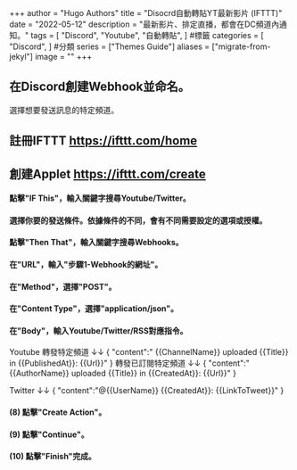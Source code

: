 +++
author = "Hugo Authors"
title = "Disocrd自動轉貼YT最新影片 (IFTTT)"
date = "2022-05-12"
description = "最新影片、排定直播，都會在DC頻道內通知。"
tags = [
    "Discord",
    "Youtube",
    "自動轉貼",
] #標籤
categories = [
    "Discord",
] #分類
series = ["Themes Guide"]
aliases = ["migrate-from-jekyl"]
image = ""
+++
<!-- Global site tag (gtag.js) - Google Analytics -->
<script async src="https://www.googletagmanager.com/gtag/js?id=G-FNDM35MCGM"></script>
<script>
  window.dataLayer = window.dataLayer || [];
  function gtag(){dataLayer.push(arguments);}
  gtag('js', new Date());

  gtag('config', 'G-FNDM35MCGM');
</script>



## 在Discord創建Webhook並命名。
選擇想要發送訊息的特定頻道。


## 註冊IFTTT  https://ifttt.com/home

## 創建Applet  https://ifttt.com/create
#### 點擊"IF This"，輸入關鍵字搜尋Youtube/Twitter。
#### 選擇你要的發送條件。依據條件的不同，會有不同需要設定的選項或授權。
#### 點擊"Then That"，輸入關鍵字搜尋Webhooks。
#### 在"URL"，輸入"步驟1-Webhook的網址"。
#### 在"Method"，選擇"POST"。
#### 在"Content Type"，選擇"application/json"。
#### 在"Body"，輸入Youtube/Twitter/RSS對應指令。

Youtube
轉發特定頻道 ↓↓
{ "content":" {{ChannelName}} uploaded {{Title}} in {{PublishedAt}}: {{Url}}" }
轉發已訂閱特定頻道 ↓↓
{ "content":"{{AuthorName}} uploaded {{Title}} in {{CreatedAt}}: {{Url}}" }

Twitter ↓↓
{ "content":"@{{UserName}} {{CreatedAt}}: {{LinkToTweet}}" }

#### (8) 點擊"Create Action"。
#### (9) 點擊"Continue"。
#### (10) 點擊"Finish"完成。